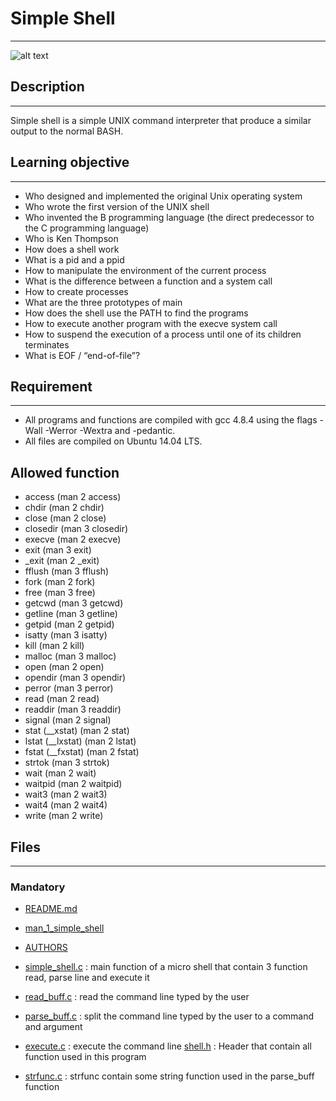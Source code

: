 # Simple Shell
___
![alt text](https://s3.amazonaws.com/intranet-projects-files/holbertonschool-low_level_programming/235/shell.jpeg)

## Description
___
Simple shell is a simple UNIX command interpreter that produce a similar output
to the normal BASH.
## Learning objective
___

- Who designed and implemented the original Unix operating system
- Who wrote the first version of the UNIX shell
- Who invented the B programming language (the direct predecessor to the C programming language)
- Who is Ken Thompson
- How does a shell work
- What is a pid and a ppid
- How to manipulate the environment of the current process
- What is the difference between a function and a system call
- How to create processes
- What are the three prototypes of main
- How does the shell use the PATH to find the programs
- How to execute another program with the execve system call
- How to suspend the execution of a process until one of its children terminates
- What is EOF / “end-of-file”?
## Requirement
___ 
- All programs and functions are compiled with gcc 4.8.4 using the flags -Wall -Werror -Wextra and -pedantic.
- All files are compiled on Ubuntu 14.04 LTS.

## Allowed function

- access (man 2 access)
- chdir (man 2 chdir)
- close (man 2 close)
- closedir (man 3 closedir)
- execve (man 2 execve)
- exit (man 3 exit)
- _exit (man 2 _exit)
- fflush (man 3 fflush)
- fork (man 2 fork)
- free (man 3 free)
- getcwd (man 3 getcwd)
- getline (man 3 getline)
- getpid (man 2 getpid)
- isatty (man 3 isatty)
- kill (man 2 kill)
- malloc (man 3 malloc)
- open (man 2 open)
- opendir (man 3 opendir)
- perror (man 3 perror)
- read (man 2 read)
- readdir (man 3 readdir)
- signal (man 2 signal)
- stat (__xstat) (man 2 stat)
- lstat (__lxstat) (man 2 lstat)
- fstat (__fxstat) (man 2 fstat)
- strtok (man 3 strtok)
- wait (man 2 wait)
- waitpid (man 2 waitpid)
- wait3 (man 2 wait3)
- wait4 (man 2 wait4)
- write (man 2 write)

## Files
___
### Mandatory
- [README.md](https://github.com/JennyHadir/simple_shell/blob/master/README.md)
- [man_1_simple_shell](https://github.com/JennyHadir/simple_shell/blob/master/man_1_simple_shell)
- [AUTHORS](https://github.com/JennyHadir/simple_shell/blob/master/AUTHORS)

- [simple_shell.c](https://github.com/JennyHadir/simple_shell/blob/master/simple_shell.c) : main function of a micro shell that contain 3 function read, parse line and execute it

- [read_buff.c](https://github.com/JennyHadir/simple_shell/blob/master/read_buff.c) : read the command line typed by the user

- [parse_buff.c](https://github.com/JennyHadir/simple_shell/blob/master/parse_buff.c) : split the command line typed by the user to a command and argument

- [execute.c](https://github.com/JennyHadir/simple_shell/blob/master/execute.c) : execute the command line
[shell.h](https://github.com/JennyHadir/simple_shell/blob/master/shell.h) : Header that contain all function used in this program

- [strfunc.c](https://github.com/JennyHadir/simple_shell/blob/master/strfunc.c) : strfunc contain some string function used in the parse_buff function